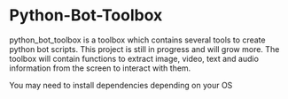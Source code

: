 # Python-Bot-Toolbox

python_bot_toolbox is a toolbox which contains several tools to create python bot scripts. This project is still in progress and will grow more.
The toolbox will contain functions to extract image, video, text and audio information from the screen to interact with them.  

You may need to install dependencies depending on your OS
